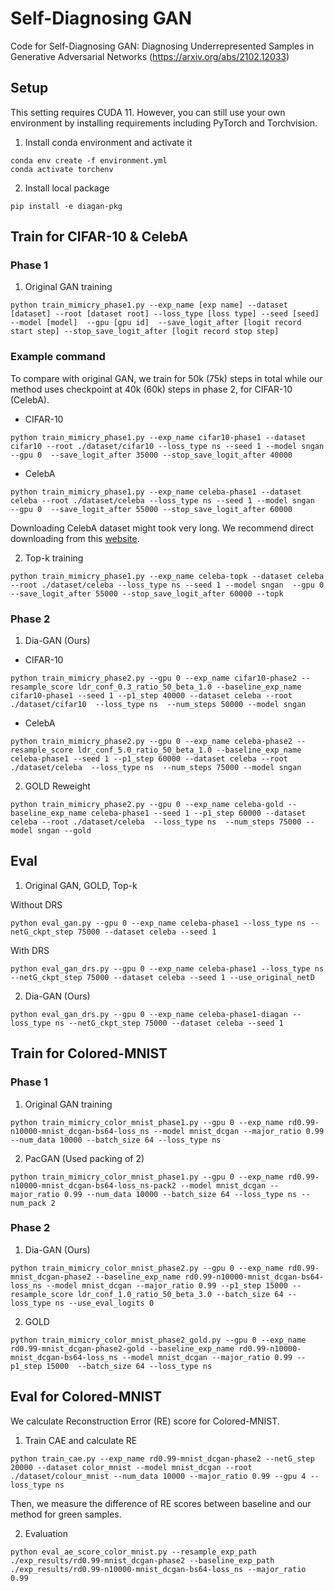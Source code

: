 # Self-Diagnosing GAN
Code for Self-Diagnosing GAN: Diagnosing Underrepresented Samples in Generative Adversarial Networks (https://arxiv.org/abs/2102.12033)

## Setup
This setting requires CUDA 11.
However, you can still use your own environment by installing requirements including PyTorch and Torchvision.

1. Install conda environment and activate it
```
conda env create -f environment.yml
conda activate torchenv
```

2. Install local package
```
pip install -e diagan-pkg
```

## Train for CIFAR-10 & CelebA
### Phase 1
1. Original GAN training
```
python train_mimicry_phase1.py --exp_name [exp name] --dataset [dataset] --root [dataset root] --loss_type [loss type] --seed [seed] --model [model]  --gpu [gpu id]  --save_logit_after [logit record start step] --stop_save_logit_after [logit record stop step]
```

### Example command 
To compare with original GAN, we train for 50k (75k) steps in total while our method uses checkpoint at 40k (60k) steps in phase 2, for CIFAR-10 (CelebA).

* CIFAR-10
```
python train_mimicry_phase1.py --exp_name cifar10-phase1 --dataset cifar10 --root ./dataset/cifar10 --loss_type ns --seed 1 --model sngan  --gpu 0  --save_logit_after 35000 --stop_save_logit_after 40000
```

* CelebA
```
python train_mimicry_phase1.py --exp_name celeba-phase1 --dataset celeba --root ./dataset/celeba --loss_type ns --seed 1 --model sngan  --gpu 0  --save_logit_after 55000 --stop_save_logit_after 60000
```

Downloading CelebA dataset might took very long. We recommend direct downloading from this [website](http://mmlab.ie.cuhk.edu.hk/projects/CelebA.html).

2. Top-k training
```
python train_mimicry_phase1.py --exp_name celeba-topk --dataset celeba --root ./dataset/celeba --loss_type ns --seed 1 --model sngan  --gpu 0  --save_logit_after 55000 --stop_save_logit_after 60000 --topk
```


### Phase 2
1. Dia-GAN (Ours)
* CIFAR-10
```
python train_mimicry_phase2.py --gpu 0 --exp_name cifar10-phase2 --resample_score ldr_conf_0.3_ratio_50_beta_1.0 --baseline_exp_name cifar10-phase1 --seed 1 --p1_step 40000 --dataset celeba --root ./dataset/cifar10  --loss_type ns  --num_steps 50000 --model sngan
```

* CelebA
```
python train_mimicry_phase2.py --gpu 0 --exp_name celeba-phase2 --resample_score ldr_conf_5.0_ratio_50_beta_1.0 --baseline_exp_name celeba-phase1 --seed 1 --p1_step 60000 --dataset celeba --root ./dataset/celeba  --loss_type ns  --num_steps 75000 --model sngan
```

2. GOLD Reweight
```
python train_mimicry_phase2.py --gpu 0 --exp_name celeba-gold --baseline_exp_name celeba-phase1 --seed 1 --p1_step 60000 --dataset celeba --root ./dataset/celeba  --loss_type ns  --num_steps 75000 --model sngan --gold
```

## Eval
1. Original GAN, GOLD, Top-k

Without DRS
```
python eval_gan.py --gpu 0 --exp_name celeba-phase1 --loss_type ns --netG_ckpt_step 75000 --dataset celeba --seed 1
```

With DRS
```
python eval_gan_drs.py --gpu 0 --exp_name celeba-phase1 --loss_type ns --netG_ckpt_step 75000 --dataset celeba --seed 1 --use_original_netD
```

2. Dia-GAN (Ours)
```
python eval_gan_drs.py --gpu 0 --exp_name celeba-phase1-diagan --loss_type ns --netG_ckpt_step 75000 --dataset celeba --seed 1
```

## Train for Colored-MNIST
### Phase 1
1. Original GAN training
```
python train_mimicry_color_mnist_phase1.py --gpu 0 --exp_name rd0.99-n10000-mnist_dcgan-bs64-loss_ns --model mnist_dcgan --major_ratio 0.99 --num_data 10000 --batch_size 64 --loss_type ns
```

2. PacGAN (Used packing of 2)
```
python train_mimicry_color_mnist_phase1.py --gpu 0 --exp_name rd0.99-n10000-mnist_dcgan-bs64-loss_ns-pack2 --model mnist_dcgan --major_ratio 0.99 --num_data 10000 --batch_size 64 --loss_type ns --num_pack 2
```

### Phase 2
1. Dia-GAN (Ours)
```
python train_mimicry_color_mnist_phase2.py --gpu 0 --exp_name rd0.99-mnist_dcgan-phase2 --baseline_exp_name rd0.99-n10000-mnist_dcgan-bs64-loss_ns --model mnist_dcgan --major_ratio 0.99 --p1_step 15000 --resample_score ldr_conf_1.0_ratio_50_beta_3.0 --batch_size 64 --loss_type ns --use_eval_logits 0
```

2. GOLD
```
python train_mimicry_color_mnist_phase2_gold.py --gpu 0 --exp_name rd0.99-mnist_dcgan-phase2-gold --baseline_exp_name rd0.99-n10000-mnist_dcgan-bs64-loss_ns --model mnist_dcgan --major_ratio 0.99 --p1_step 15000  --batch_size 64 --loss_type ns
```

## Eval for Colored-MNIST
We calculate Reconstruction Error (RE) score for Colored-MNIST.
1. Train CAE and calculate RE
```
python train_cae.py --exp_name rd0.99-mnist_dcgan-phase2 --netG_step 20000 --dataset color_mnist --model mnist_dcgan --root ./dataset/colour_mnist --num_data 10000 --major_ratio 0.99 --gpu 4 --loss_type ns
```

Then, we measure the difference of RE scores between baseline and our method for green samples.

2. Evaluation
```
python eval_ae_score_color_mnist.py --resample_exp_path ./exp_results/rd0.99-mnist_dcgan-phase2 --baseline_exp_path ./exp_results/rd0.99-n10000-mnist_dcgan-bs64-loss_ns --major_ratio 0.99
```
